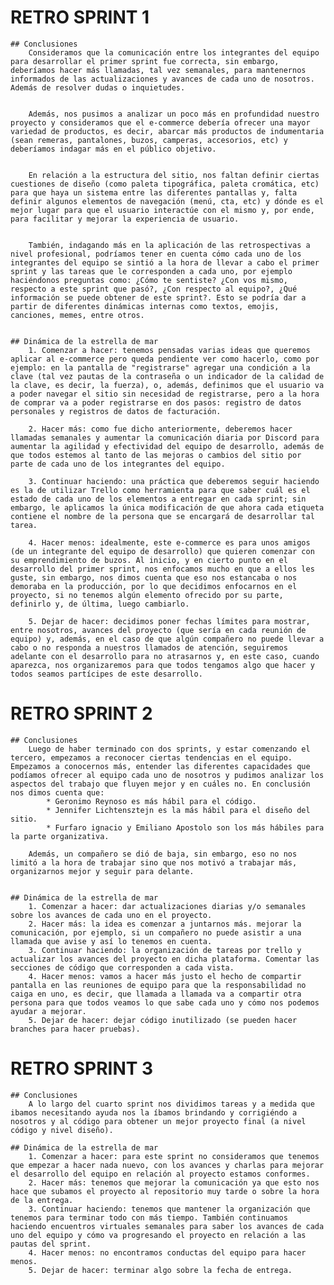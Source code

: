 # RETRO SPRINT 1
    ## Conclusiones
        Consideramos que la comunicación entre los integrantes del equipo para desarrollar el primer sprint fue correcta, sin embargo, deberíamos hacer más llamadas, tal vez semanales, para mantenernos informados de las actualizaciones y avances de cada uno de nosotros. Además de resolver dudas o inquietudes.


        Además, nos pusimos a analizar un poco más en profundidad nuestro proyecto y consideramos que el e-commerce debería ofrecer una mayor variedad de productos, es decir, abarcar más productos de indumentaria (sean remeras, pantalones, buzos, camperas, accesorios, etc) y deberíamos indagar más en el público objetivo.


        En relación a la estructura del sitio, nos faltan definir ciertas cuestiones de diseño (como paleta tipográfica, paleta cromática, etc) para que haya un sistema entre las diferentes pantallas y, falta definir algunos elementos de navegación (menú, cta, etc) y dónde es el mejor lugar para que el usuario interactúe con el mismo y, por ende, para facilitar y mejorar la experiencia de usuario.


        También, indagando más en la aplicación de las retrospectivas a nivel profesional, podríamos tener en cuenta cómo cada uno de los integrantes del equipo se sintió a la hora de llevar a cabo el primer sprint y las tareas que le corresponden a cada uno, por ejemplo haciéndonos preguntas como: ¿Cómo te sentiste? ¿Con vos mismo, respecto a este sprint que pasó?, ¿Con respecto al equipo?, ¿Qué información se puede obtener de este sprint?. Esto se podría dar a partir de diferentes dinámicas internas como textos, emojis, canciones, memes, entre otros.


    ## Dinámica de la estrella de mar
        1. Comenzar a hacer: tenemos pensadas varias ideas que queremos aplicar al e-commerce pero queda pendiente ver como hacerlo, como por ejemplo: en la pantalla de "registrarse" agregar una condición a la clave (tal vez pautas de la contraseña o un indicador de la calidad de la clave, es decir, la fuerza), o, además, definimos que el usuario va a poder navegar el sitio sin necesidad de registrarse, pero a la hora de comprar va a poder registrarse en dos pasos: registro de datos personales y registros de datos de facturación.
    
        2. Hacer más: como fue dicho anteriormente, deberemos hacer llamadas semanales y aumentar la comunicación diaria por Discord para aumentar la agilidad y efectividad del equipo de desarrollo, además de que todos estemos al tanto de las mejoras o cambios del sitio por parte de cada uno de los integrantes del equipo.
    
        3. Continuar haciendo: una práctica que deberemos seguir haciendo es la de utilizar Trello como herramienta para que saber cuál es el estado de cada uno de los elementos a entregar en cada sprint; sin embargo, le aplicamos la única modificación de que ahora cada etiqueta contiene el nombre de la persona que se encargará de desarrollar tal tarea.
    
        4. Hacer menos: idealmente, este e-commerce es para unos amigos (de un integrante del equipo de desarrollo) que quieren comenzar con su emprendimiento de buzos. Al inicio, y en cierto punto en el desarrollo del primer sprint, nos enfocamos mucho en que a ellos les guste, sin embargo, nos dimos cuenta que eso nos estancaba o nos demoraba en la producción, por lo que decidimos enfocarnos en el proyecto, si no tenemos algún elemento ofrecido por su parte, definirlo y, de última, luego cambiarlo.
    
        5. Dejar de hacer: decidimos poner fechas límites para mostrar, entre nosotros, avances del proyecto (que sería en cada reunión de equipo) y, además, en el caso de que algún compañero no puede llevar a cabo o no responda a nuestros llamados de atención, seguiremos adelante con el desarrollo para no atrasarnos y, en este caso, cuando aparezca, nos organizaremos para que todos tengamos algo que hacer y todos seamos partícipes de este desarrollo.

# RETRO SPRINT 2
    ## Conclusiones
        Luego de haber terminado con dos sprints, y estar comenzando el tercero, empezamos a reconocer ciertas tendencias en el equipo. Empezamos a conocernos más, entender las diferentes capacidades que podíamos ofrecer al equipo cada uno de nosotros y pudimos analizar los aspectos del trabajo que fluyen mejor y en cuáles no. En conclusión nos dimos cuenta que:
            * Geronimo Reynoso es más hábil para el código.
            * Jennifer Lichtensztejn es la más hábil para el diseño del sitio.
            * Furfaro ignacio y Emiliano Apostolo son los más hábiles para la parte organizativa.

        Además, un compañero se dió de baja, sin embargo, eso no nos limitó a la hora de trabajar sino que nos motivó a trabajar más, organizarnos mejor y seguir para delante.


    ## Dinámica de la estrella de mar
        1. Comenzar a hacer: dar actualizaciones diarias y/o semanales sobre los avances de cada uno en el proyecto.
        2. Hacer más: la idea es comenzar a juntarnos más. mejorar la comunicación, por ejemplo, si un compañero no puede asistir a una llamada que avise y así lo tenemos en cuenta.
        3. Continuar haciendo: la organización de tareas por trello y actualizar los avances del proyecto en dicha plataforma. Comentar las secciones de código que corresponden a cada vista.
        4. Hacer menos: vamos a hacer más justo el hecho de compartir pantalla en las reuniones de equipo para que la responsabilidad no caiga en uno, es decir, que llamada a llamada va a compartir otra persona para que todos veamos lo que sabe cada uno y cómo nos podemos ayudar a mejorar.
        5. Dejar de hacer: dejar código inutilizado (se pueden hacer branches para hacer pruebas).

# RETRO SPRINT 3
    ## Conclusiones
        A lo largo del cuarto sprint nos dividimos tareas y a medida que ibamos necesitando ayuda nos la íbamos brindando y corrigiéndo a nosotros y al código para obtener un mejor proyecto final (a nivel código y nivel diseño).

    ## Dinámica de la estrella de mar
        1. Comenzar a hacer: para este sprint no consideramos que tenemos que empezar a hacer nada nuevo, con los avances y charlas para mejorar el desarrollo del equipo en relación al proyecto estamos conformes.
        2. Hacer más: tenemos que mejorar la comunicación ya que esto nos hace que subamos el proyecto al repositorio muy tarde o sobre la hora de la entrega.
        3. Continuar haciendo: tenemos que mantener la organización que tenemos para terminar todo con más tiempo. También continuamos haciendo encuentros virtuales semanales para saber los avances de cada uno del equipo y cómo va progresando el proyecto en relación a las pautas del sprint.
        4. Hacer menos: no encontramos conductas del equipo para hacer menos.
        5. Dejar de hacer: terminar algo sobre la fecha de entrega. 
